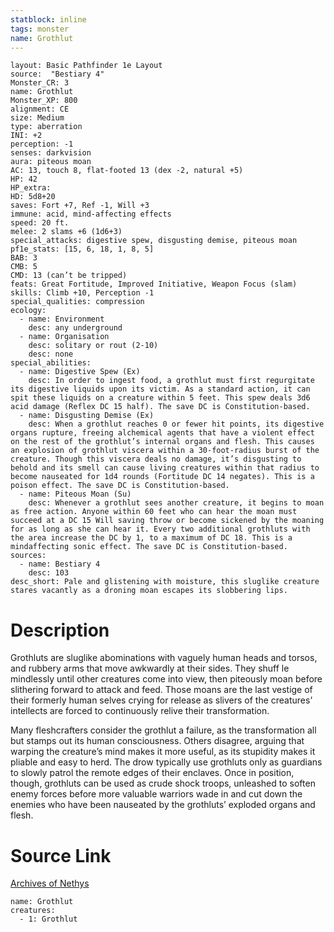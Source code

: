 ```yaml
---
statblock: inline
tags: monster
name: Grothlut
---
```

```statblock
layout: Basic Pathfinder 1e Layout
source:  "Bestiary 4"
Monster_CR: 3
name: Grothlut
Monster_XP: 800
alignment: CE
size: Medium
type: aberration
INI: +2
perception: -1
senses: darkvision
aura: piteous moan
AC: 13, touch 8, flat-footed 13 (dex -2, natural +5)
HP: 42
HP_extra: 
HD: 5d8+20
saves: Fort +7, Ref -1, Will +3
immune: acid, mind-affecting effects
speed: 20 ft.
melee: 2 slams +6 (1d6+3)
special_attacks: digestive spew, disgusting demise, piteous moan
pf1e_stats: [15, 6, 18, 1, 8, 5]
BAB: 3
CMB: 5
CMD: 13 (can’t be tripped)
feats: Great Fortitude, Improved Initiative, Weapon Focus (slam)
skills: Climb +10, Perception -1
special_qualities: compression
ecology:
  - name: Environment
    desc: any underground
  - name: Organisation
    desc: solitary or rout (2-10)
    desc: none
special_abilities:
  - name: Digestive Spew (Ex)
    desc: In order to ingest food, a grothlut must first regurgitate its digestive liquids upon its victim. As a standard action, it can spit these liquids on a creature within 5 feet. This spew deals 3d6 acid damage (Reflex DC 15 half). The save DC is Constitution-based.
  - name: Disgusting Demise (Ex)
    desc: When a grothlut reaches 0 or fewer hit points, its digestive organs rupture, freeing alchemical agents that have a violent effect on the rest of the grothlut’s internal organs and flesh. This causes an explosion of grothlut viscera within a 30-foot-radius burst of the creature. Though this viscera deals no damage, it’s disgusting to behold and its smell can cause living creatures within that radius to become nauseated for 1d4 rounds (Fortitude DC 14 negates). This is a poison effect. The save DC is Constitution-based.
  - name: Piteous Moan (Su)
    desc: Whenever a grothlut sees another creature, it begins to moan as free action. Anyone within 60 feet who can hear the moan must succeed at a DC 15 Will saving throw or become sickened by the moaning for as long as she can hear it. Every two additional grothluts with the area increase the DC by 1, to a maximum of DC 18. This is a mindaffecting sonic effect. The save DC is Constitution-based.
sources:
  - name: Bestiary 4
    desc: 103
desc_short: Pale and glistening with moisture, this sluglike creature stares vacantly as a droning moan escapes its slobbering lips.
```
# Description
Grothluts are sluglike abominations with vaguely human heads and torsos, and rubbery arms that move awkwardly at their sides. They shuff le mindlessly until other creatures come into view, then piteously moan before slithering forward to attack and feed. Those moans are the last vestige of their formerly human selves crying for release as slivers of the creatures’ intellects are forced to continuously relive their transformation.

Many fleshcrafters consider the grothlut a failure, as the transformation all but stamps out its human consciousness. Others disagree, arguing that warping the creature’s mind makes it more useful, as its stupidity makes it pliable and easy to herd. The drow typically use grothluts only as guardians to slowly patrol the remote edges of their enclaves. Once in position, though, grothluts can be used as crude shock troops, unleashed to soften enemy forces before more valuable warriors wade in and cut down the enemies who have been nauseated by the grothluts’ exploded organs and flesh.
# Source Link
[Archives of Nethys](https://aonprd.com/MonsterDisplay.aspx?ItemName=Grothlut)
```encounter-table
name: Grothlut
creatures:
  - 1: Grothlut
```
